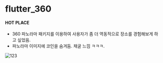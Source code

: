 # flutter_360
#### HOT PLACE
- 360 파노라마 패키지를 이용하여 사용자가 좀 더 역동적으로 장소를 경험해보게 하고 싶었음.
- 파노라마 이미지에 코인을 숨겨둠. 채굴 느낌 ㅋㅋㅋ.

![123](assets/123.gif)
